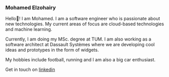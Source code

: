 ### Mohamed Elzohairy


 Hello👋!
I am Mohamed. I am a software engineer who is passionate about new technologies.
My current areas of focus are cloud-based technologies and machine learning.

Currently, I am doing my MSc. degree at TUM. I am also working as a software architect at Dassault Systèmes where we are developing cool ideas and prototypes in the form of widgets.

My hobbies include football, running and I am also a big car enthusiast.

Get in touch on [linkedin](https://www.linkedin.com/in/mohamedelzohairy) 


<!--
**mohamedazab/mohamedazab** is a ✨ _special_ ✨ repository because its `README.md` (this file) appears on your GitHub profile.

Here are some ideas to get you started:

- 🔭 I’m currently working on ...
- 🌱 I’m currently learning ...
- 👯 I’m looking to collaborate on ...
- 🤔 I’m looking for help with ...
- 💬 Ask me about ...
- 📫 How to reach me: ...
- 😄 Pronouns: ...
- ⚡ Fun fact: ...
-->
